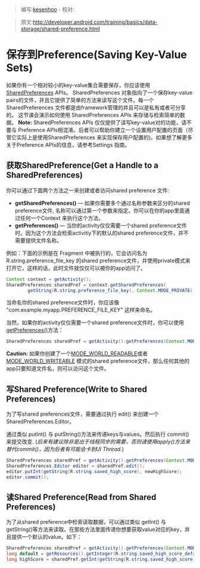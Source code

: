 > 编写:[kesenhoo](https://github.com/kesenhoo) - 校对:

> 原文:<http://developer.android.com/training/basics/data-storage/shared-preference.html>

# 保存到Preference(Saving Key-Value Sets)

如果你有一个相对较小的key-value集合需要保存，你应该使用[SharedPreferences](http://developer.android.com/reference/android/content/SharedPreferences.html) APIs。 SharedPreferences 对象指向了一个保存key-value pairs的文件，并且它提供了简单的方法来读写这个文件。每一个 SharedPreferences 文件都是由framework管理的并且可以是私有或者可分享的。
这节课会演示如何使用 SharedPreferences APIs 来存储与检索简单的数据。
**Note:** SharedPreferences APIs 仅仅提供了读写key-value对的功能，请不要与 Preference APIs相混淆。后者可以帮助你建立一个设置用户配置的页面（尽管它实际上是使用SharedPreferences 来实现保存用户配置的)。如果想了解更多关于Preference APIs的信息，请参考Settings 指南。

##  获取SharedPreference(Get a Handle to a SharedPreferences)

你可以通过下面两个方法之一来创建或者访问shared preference 文件:

* **getSharedPreferences()** — 如果你需要多个通过名称参数来区分的shared preference文件, 名称可以通过第一个参数来指定。你可以在你的app里面通过任何一个Context 来执行这个方法。
* **getPreferences()** — 当你的activity仅仅需要一个shared preference文件时。因为这个方法会检索activitiy下的默认的shared preference文件，并不需要提供文件名称。

例如：下面的示例是在 Fragment 中被执行的，它会访问名为 R.string.preference_file_key 的shared preference文件，并使用private模式来打开它，这样的话，此时文件就仅仅可以被你的app访问了。

```java
Context context = getActivity();
SharedPreferences sharedPref = context.getSharedPreferences(
        getString(R.string.preference_file_key), Context.MODE_PRIVATE);
```

当命名你的shared preference文件时，你应该像 "com.example.myapp.PREFERENCE_FILE_KEY" 这样来命名。

当然，如果你的activity仅仅需要一个shared preference文件时，你可以使用[getPreferences()](http://developer.android.com/reference/android/app/Activity.html#getPreferences(int))方法：

```java
SharedPreferences sharedPref = getActivity().getPreferences(Context.MODE_PRIVATE);
```

**Caution:** 如果你创建了一个[MODE_WORLD_READABLE](http://developer.android.com/reference/android/content/Context.html#MODE_WORLD_READABLE)或者[MODE_WORLD_WRITEABLE](http://developer.android.com/reference/android/content/Context.html#MODE_WORLD_WRITEABLE) 模式的shared preference文件，那么任何其他的app只要知道文件名，则可以访问这个文件。

## 写Shared Preference(Write to Shared Preferences)

为了写shared preferences文件，需要通过执行 edit() 来创建一个 SharedPreferences.Editor。

通过类似 putInt() 与 putString()方法来传递keys与values。然后执行 commit() 来提交改变. (*后来有建议除非是出于线程同步的需要，否则请使用apply()方法来替代commit()，因为后者有可能会卡到UI Thread.*)

```java
SharedPreferences sharedPref = getActivity().getPreferences(Context.MODE_PRIVATE);
SharedPreferences.Editor editor = sharedPref.edit();
editor.putInt(getString(R.string.saved_high_score), newHighScore);
editor.commit();
```

## 读Shared Preference(Read from Shared Preferences)

为了从shared preference中检索读取数据，可以通过类似 getInt() 与 getString()等方法来读取。在那些方法里面传递你想要获取value对应的key，并且提供一个默认的value。如下：

```java
SharedPreferences sharedPref = getActivity().getPreferences(Context.MODE_PRIVATE);
long default = getResources().getInteger(R.string.saved_high_score_default));
long highScore = sharedPref.getInt(getString(R.string.saved_high_score), default);
```
